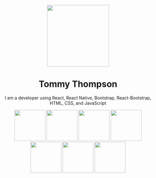 

<p align="center">
<img width="200" src="https://user-images.githubusercontent.com/30050564/150536409-616dbf95-de17-46a2-8c59-42cec0e03ddb.png">

</p>


<h1 align="center">Tommy Thompson</h1>
<p align="center">I am a developer using React, React Native, Bootstrap, React-Bootstrap, HTML, CSS, and JavaScript</p>

<p align="center">
<img width="100" src="https://user-images.githubusercontent.com/30050564/150533510-943a9b51-c639-46f2-acfc-38c96e2b93ea.png">   
<img width="100" src="https://user-images.githubusercontent.com/30050564/150533513-c9cc771b-a27c-4c64-b468-9ac71ed831bc.png">  
<img width="100" src="https://user-images.githubusercontent.com/30050564/150533514-4eebd6ee-2990-498c-a85b-13786ccbc4e6.png">  
<img width="100" src="https://user-images.githubusercontent.com/30050564/150533515-84e7fe98-3e12-4f6d-bc39-3d26aa73a7ca.png">  
<img width="100" src="https://user-images.githubusercontent.com/30050564/150533517-39cefdeb-f091-49c7-931d-f81238dfb012.png">  
<img width="100" src="https://user-images.githubusercontent.com/30050564/150537202-ea4a18da-53ba-4b0a-9351-a90bac2d1891.png">  
<img width="100" src="https://user-images.githubusercontent.com/30050564/150533518-9888a1c2-ddf0-494e-a41a-40f4514a7d92.png">  

</p>


